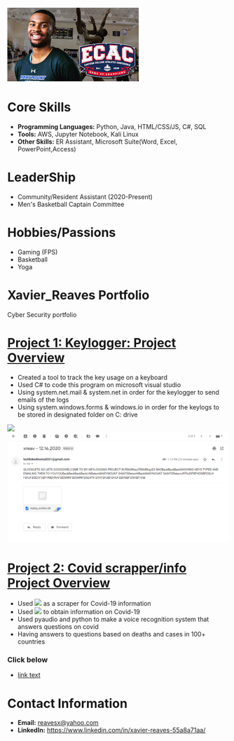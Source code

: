 ![](/images/ecac.jfif)

# Core Skills
- **Programming Languages:** Python, Java, HTML/CSS/JS, C#, SQL
- **Tools:** AWS, Jupyter Notebook, Kali Linux
- **Other Skills:** ER Assistant, Microsoft Suite(Word, Excel, PowerPoint,Access) 


# LeaderShip
- Community/Resident Assistant (2020-Present)
- Men's Basketball Captain Committee

# Hobbies/Passions
- Gaming (FPS)
- Basketball
- Yoga

# Xavier_Reaves Portfolio
Cyber Security portfolio 

# [Project 1: Keylogger: Project Overview](https://github.com/ayezaee/Keylogger)
* Created a tool to track the key usage on a keyboard
* Used C# to code this program on microsoft visual studio 
* Using system.net.mail & system.net in order for the keylogger to send emails of the logs
* Using system.windows.forms & windows.io in order for the keylogs to be stored in designated folder on C: drive

![](/images/ezgif.com-gif-maker.gif)
![](/images/Capture2.PNG)

# [Project 2: Covid scrapper/info Project Overview](https://github.com/ayezaee/Covid-Info)
* Used ![](https://www.parsehub.com/) as a scraper for Covid-19 information 
* Used ![](https://www.worldometers.info/coronavirus/) to obtain information on Covid-19
* Used pyaudio and python to make a voice recognition system that answers questions on covid
* Having answers to questions based on deaths and cases in 100+ countries
### Click below
* [link text](https://youtu.be/boigpjHxYL0 "Example")





# Contact Information
- **Email:** reavesx@yahoo.com
- **LinkedIn:** https://www.linkedin.com/in/xavier-reaves-55a8a71aa/
